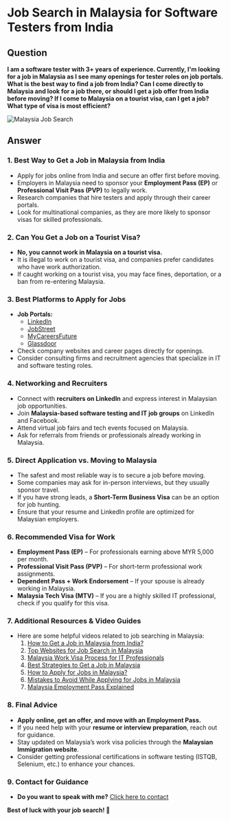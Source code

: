 # Job Search in Malaysia for Software Testers from India

## Question
**I am a software tester with 3+ years of experience. Currently, I'm looking for a job in Malaysia as I see many openings for tester roles on job portals. What is the best way to find a job from India? Can I come directly to Malaysia and look for a job there, or should I get a job offer from India before moving? If I come to Malaysia on a tourist visa, can I get a job? What type of visa is most efficient?**

![Malaysia Job Search](https://github.com/jssuthahar/Malaysia/tree/main/Job#:~:text=6%20minutes%20ago-,NIkiBhavi%20Job.png)

## Answer

### 1. Best Way to Get a Job in Malaysia from India
   - Apply for jobs online from India and secure an offer first before moving.
   - Employers in Malaysia need to sponsor your **Employment Pass (EP)** or **Professional Visit Pass (PVP)** to legally work.
   - Research companies that hire testers and apply through their career portals.
   - Look for multinational companies, as they are more likely to sponsor visas for skilled professionals.

### 2. Can You Get a Job on a Tourist Visa?
   - **No, you cannot work in Malaysia on a tourist visa.**
   - It is illegal to work on a tourist visa, and companies prefer candidates who have work authorization.
   - If caught working on a tourist visa, you may face fines, deportation, or a ban from re-entering Malaysia.

### 3. Best Platforms to Apply for Jobs
   - **Job Portals:**
     - [LinkedIn](https://www.linkedin.com/)
     - [JobStreet](https://www.jobstreet.com.my/)
     - [MyCareersFuture](https://www.mycareersfuture.gov.sg/)
     - [Glassdoor](https://www.glassdoor.com/)
   - Check company websites and career pages directly for openings.
   - Consider consulting firms and recruitment agencies that specialize in IT and software testing roles.

### 4. Networking and Recruiters
   - Connect with **recruiters on LinkedIn** and express interest in Malaysian job opportunities.
   - Join **Malaysia-based software testing and IT job groups** on LinkedIn and Facebook.
   - Attend virtual job fairs and tech events focused on Malaysia.
   - Ask for referrals from friends or professionals already working in Malaysia.

### 5. Direct Application vs. Moving to Malaysia
   - The safest and most reliable way is to secure a job before moving.
   - Some companies may ask for in-person interviews, but they usually sponsor travel.
   - If you have strong leads, a **Short-Term Business Visa** can be an option for job hunting.
   - Ensure that your resume and LinkedIn profile are optimized for Malaysian employers.

### 6. Recommended Visa for Work
   - **Employment Pass (EP)** – For professionals earning above MYR 5,000 per month.
   - **Professional Visit Pass (PVP)** – For short-term professional work assignments.
   - **Dependent Pass + Work Endorsement** – If your spouse is already working in Malaysia.
   - **Malaysia Tech Visa (MTV)** – If you are a highly skilled IT professional, check if you qualify for this visa.

### 7. Additional Resources & Video Guides
   - Here are some helpful videos related to job searching in Malaysia:
     1. [How to Get a Job in Malaysia from India?](https://studio.youtube.com/video/9N8WFffsDmI/edit)
     2. [Top Websites for Job Search in Malaysia](https://www.youtube.com/watch?v=IbvhXdYWR_Q)
     3. [Malaysia Work Visa Process for IT Professionals](https://www.youtube.com/watch?v=I_qruiE0ITE)
     4. [Best Strategies to Get a Job in Malaysia](https://www.youtube.com/watch?v=FkBwgadBEvs)
     5. [How to Apply for Jobs in Malaysia?](https://www.youtube.com/watch?v=Ow8cI0gh6Ow)
     6. [Mistakes to Avoid While Applying for Jobs in Malaysia](https://www.youtube.com/watch?v=UM3-xRjF9ew)
     7. [Malaysia Employment Pass Explained](https://www.youtube.com/watch?v=z1fG8RicEZw)

### 8. Final Advice
   - **Apply online, get an offer, and move with an Employment Pass.**
   - If you need help with your **resume or interview preparation**, reach out for guidance.
   - Stay updated on Malaysia’s work visa policies through the **Malaysian Immigration website**.
   - Consider getting professional certifications in software testing (ISTQB, Selenium, etc.) to enhance your chances.

### 9. Contact for Guidance
   - **Do you want to speak with me?** [Click here to contact](https://topmate.io/jssuthahar/711026?coupon_code=youtube)

**Best of luck with your job search! 🚀**

